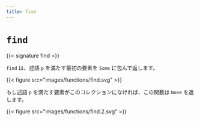 ```yaml
---
title: find
---
```


# `find`

{{< signature find >}}

`find` は、述語 `p` を満たす最初の要素を `Some` に包んで返します。

{{< figure src="images/functions/find.svg" >}}

もし述語 `p` を満たす要素がこのコレクションになければ、この関数は `None` を返します。

{{< figure src="images/functions/find.2.svg" >}}
